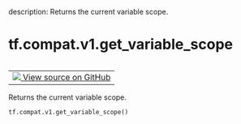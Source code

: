 description: Returns the current variable scope.

<div itemscope itemtype="http://developers.google.com/ReferenceObject">
<meta itemprop="name" content="tf.compat.v1.get_variable_scope" />
<meta itemprop="path" content="Stable" />
</div>

# tf.compat.v1.get_variable_scope

<!-- Insert buttons and diff -->

<table class="tfo-notebook-buttons tfo-api nocontent" align="left">
<td>
  <a target="_blank" href="https://github.com/tensorflow/tensorflow/blob/r2.4/tensorflow/python/ops/variable_scope.py#L1454-L1457">
    <img src="https://www.tensorflow.org/images/GitHub-Mark-32px.png" />
    View source on GitHub
  </a>
</td>
</table>



Returns the current variable scope.

<pre class="devsite-click-to-copy prettyprint lang-py tfo-signature-link">
<code>tf.compat.v1.get_variable_scope()
</code></pre>



<!-- Placeholder for "Used in" -->
